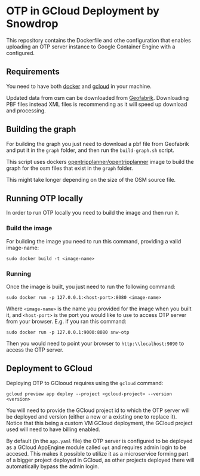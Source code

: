 # OTP in GCloud Deployment by Snowdrop

This repository contains the Dockerfile and othe configuration that enables uploading an OTP server instance to Google Container Engine with a configured.

## Requirements

You need to have both [docker](https://docs.docker.com/engine/installation/) and [gcloud](https://cloud.google.com/sdk/downloads) in your machine.

Updated data from osm can be downloaded from [Geofabrik](http://download.geofabrik.de/). Downloading PBF files instead XML files is recommending as it will speed up download and processing.

## Building the graph

For building the graph you just need to download a pbf file from Geofabrik and put it in the `graph` folder, and then run the `build-graph.sh` script.

This script uses dockers [opentripplanner/opentripplanner]() image to build the graph for the osm files that exist in the `graph` folder.

This might take longer depending on the size of the OSM source file.

## Running OTP locally

In order to run OTP locally you need to build the image and then run it.

### Build the image

For building the image you need to run this command, providing a valid image-name:

`sudo docker build -t <image-name>`

### Running

Once the image is built, you just need to run the following command:

`sudo docker run -p 127.0.0.1:<host-port>:8080 <image-name>`

Where `<image-name>` is the name you provided for the image when you built it, and `<host-port>` is the port you would like to use to access OTP server from your browser. E.g. if you ran this command:

`sudo docker run -p 127.0.0.1:9000:8080 snw-otp`

Then you would need to point your browser to `http:\\localhost:9090` to access the OTP server.

## Deployment to GCloud

Deploying OTP to GClooud requires using the `gcloud` command:

`gcloud preview app deploy --project <gcloud-project> --version <version>`

You will need to provide the GCloud project id to which the OTP server will be deployed and version (either a new or a existing one to replace it). Notice that this being a custom VM GCloud deployment, the GCloud project used will need to have billing enabled.

By default (in the `app.yaml` file) the OTP server is configured to be deployed as a GCloud AppEngine module called `opt` and requires admin login to be accesed. This makes it possible to utilize it as a microservice forming part of a bigger project deployed in GCloud, as other projects deployed there will automatically bypass the admin login.

